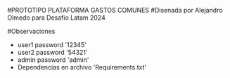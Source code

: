 #PROTOTIPO PLATAFORMA GASTOS COMUNES
#Disenada por Alejandro Olmedo para Desafio Latam 2024

#Observaciones
- user1 password '12345'
- user2 password '54321'
- admin password 'admin'
- Dependencias en archivo 'Requirements.txt'